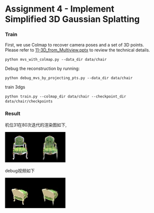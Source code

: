 # Assignment 4 - Implement Simplified 3D Gaussian Splatting



### Train
First, we use Colmap to recover camera poses and a set of 3D points. Please refer to [11-3D_from_Multiview.pptx](https://rec.ustc.edu.cn/share/705bfa50-6e53-11ef-b955-bb76c0fede49) to review the technical details.
```
python mvs_with_colmap.py --data_dir data/chair
```

Debug the reconstruction by running:
```
python debug_mvs_by_projecting_pts.py --data_dir data/chair
```

train 3dgs
```
python train.py --colmap_dir data/chair --checkpoint_dir data/chair/checkpoints
```

### Result
机位31在80次迭代的渲染图如下,


![r_31](data\chair\checkpoints\debug_images\epoch_0080\r_31.png)

debug视频如下

![debug_rendering](data\chair\checkpoints\debug_rendering.gif)
